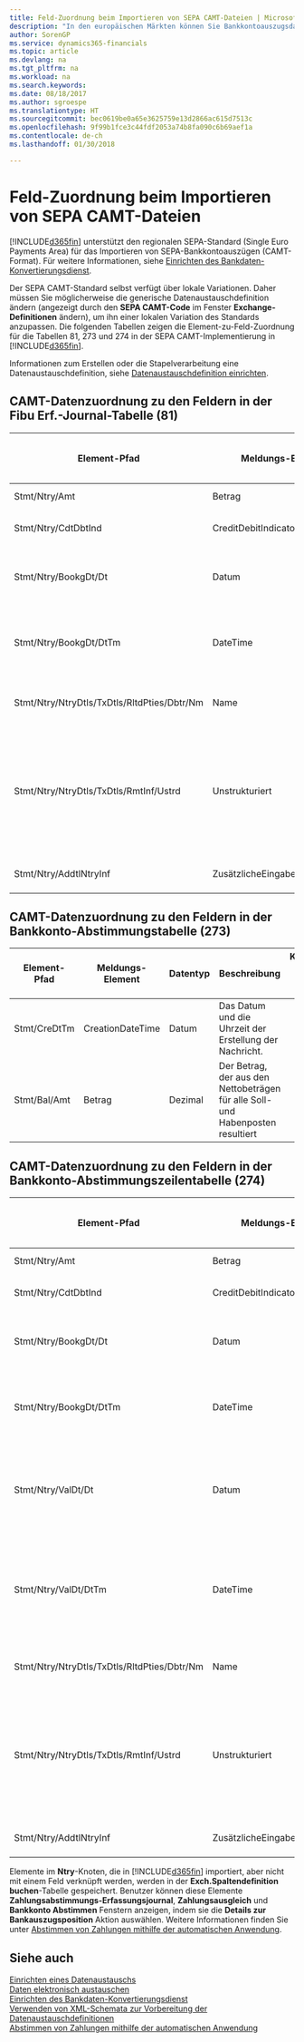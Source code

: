 ```yaml
---
title: Feld-Zuordnung beim Importieren von SEPA CAMT-Dateien | Microsoft Docs
description: "In den europäischen Märkten können Sie Bankkontoauszugsdateien in den regionalen SEPA-Standards (einzelner Eurozahlungs-Bereich) importieren."
author: SorenGP
ms.service: dynamics365-financials
ms.topic: article
ms.devlang: na
ms.tgt_pltfrm: na
ms.workload: na
ms.search.keywords: 
ms.date: 08/18/2017
ms.author: sgroespe
ms.translationtype: HT
ms.sourcegitcommit: bec0619be0a65e3625759e13d2866ac615d7513c
ms.openlocfilehash: 9f99b1fce3c44fdf2053a74b8fa090c6b69aef1a
ms.contentlocale: de-ch
ms.lasthandoff: 01/30/2018

---
```

# <a name="field-mapping-when-importing-sepa-camt-files"></a>Feld-Zuordnung beim Importieren von SEPA CAMT-Dateien
[!INCLUDE[d365fin](includes/d365fin_md.md)]  unterstützt den regionalen SEPA-Standard (Single Euro Payments Area) für das Importieren von SEPA-Bankkontoauszügen (CAMT-Format). Für weitere Informationen, siehe [Einrichten des Bankdaten-Konvertierungsdienst](bank-how-setup-bank-data-conversion-service.md).  

 Der SEPA CAMT-Standard selbst verfügt über lokale Variationen. Daher müssen Sie möglicherweise die generische Datenaustauschdefinition ändern (angezeigt durch den **SEPA CAMT-Code** im Fenster **Exchange-Definitionen** ändern), um ihn einer lokalen Variation des Standards anzupassen. Die folgenden Tabellen zeigen die Element-zu-Feld-Zuordnung für die Tabellen 81, 273 und 274 in der SEPA CAMT-Implementierung in [!INCLUDE[d365fin](includes/d365fin_md.md)].  

 Informationen zum Erstellen oder die Stapelverarbeitung eine Datenaustauschdefinition, siehe [Datenaustauschdefinition einrichten](across-how-to-set-up-data-exchange-definitions.md).  

## <a name="camt-data-mapping-to-fields-in-the-general-journal-table-81"></a>CAMT-Datenzuordnung zu den Feldern in der Fibu Erf.-Journal-Tabelle (81)  

|Element-Pfad|Meldungs-Element|Datentyp|Beschreibung|Kennzeichen mit negativem Zeichen|Feldnr.|Feldname|  
|------------------|---------------------|---------------|-----------------|-------------------------------|---------------|----------------|  
|Stmt/Ntry/Amt|Betrag|Dezimal|Der Geldbetrag im Bargeldposten||13|Betrag|  
|Stmt/Ntry/CdtDbtInd|CreditDebitIndicator|Text|Gibt an, ob der Posten ein Habenbetrag oder ein Sollposten ist|DBIT|13|Betrag|  
|Stmt/Ntry/BookgDt/Dt|Datum|Datum|Das Datum der Buchung eines Postens auf einem Konto oder in den Büchern des Buchhaltungsservices.||5|Buchungsdatum|  
|Stmt/Ntry/BookgDt/DtTm|DateTime|DateTime|Das Datum und die Uhrzeit der Buchung eines Postens auf einem Konto oder in den Büchern des Buchhaltungsservices.||5|Buchungsdatum|  
|Stmt/Ntry/NtryDtls/TxDtls/RltdPties/Dbtr/Nm|Name|Text|Der Name der Partei, die einen Geldbetrag an das (wesentlichen) schuldet können||1221|Informationen Zahlender|  
|Stmt/Ntry/NtryDtls/TxDtls/RmtInf/Ustrd|Unstrukturiert|Text|Informationen, die angegeben werden, um Abgleichen/Abstimmung eines Postens mit den Artikeln zu aktivieren, die die Zahlung abgleichen soll, wie etwa Handelsrechnungen in einem Debitorensystem, in unstrukturierter Form.||8|Beschreibung|  
|Stmt/Ntry/AddtlNtryInf|ZusätzlicheEingabeInformationen|Text|Zusätzliche Informationen zu der Eingabe||1222|Transaktionsinformationen|  

## <a name="camt-data-mapping-to-fields-in-the-bank-acc-reconciliation-table-273"></a>CAMT-Datenzuordnung zu den Feldern in der Bankkonto-Abstimmungstabelle (273)  

|Element-Pfad|Meldungs-Element|Datentyp|Beschreibung|Kennzeichen mit negativem Zeichen|Feldnr.|Feldname|  
|------------------|---------------------|---------------|-----------------|-------------------------------|---------------|----------------|  
|Stmt/CreDtTm|CreationDateTime|Datum|Das Datum und die Uhrzeit der Erstellung der Nachricht.||3|Auszugsdatum|  
|Stmt/Bal/Amt|Betrag|Dezimal|Der Betrag, der aus den Nettobeträgen für alle Soll- und Habenposten resultiert||4|Auszug Schluss-Saldo|  

## <a name="camt-data-mapping-to-fields-in-the-bank-acc-reconciliation-line-table-274"></a>CAMT-Datenzuordnung zu den Feldern in der Bankkonto-Abstimmungszeilentabelle (274)  

|Element-Pfad|Meldungs-Element|Datentyp|Beschreibung|Kennzeichen mit negativem Zeichen|Feldnr.|Feldname|  
|------------------|---------------------|---------------|-----------------|-------------------------------|---------------|----------------|  
|Stmt/Ntry/Amt|Betrag|Dezimal|Der Geldbetrag im Bargeldposten||7|Auszugsbetrag|  
|Stmt/Ntry/CdtDbtInd|CreditDebitIndicator|Text|Gibt an, ob der Posten ein Habenbetrag oder ein Sollposten ist|DBIT|7|Auszugsbetrag|  
|Stmt/Ntry/BookgDt/Dt|Datum|Datum|Das Datum der Buchung eines Postens auf einem Konto oder in den Büchern des Buchhaltungsservices.||5|Transaktionsdatum|  
|Stmt/Ntry/BookgDt/DtTm|DateTime|DateTime|Das Datum und die Uhrzeit der Buchung eines Postens auf einem Konto oder in den Büchern des Buchhaltungsservices.||5|Transaktionsdatum|  
|Stmt/Ntry/ValDt/Dt|Datum|Datum|Das Datum, an dem Anlagen für den Kontobesitzer im Falle eines Habenpostens verfügbar sind oder oder im Falle eines Sollpostens nicht mehr verfügbar sind.||12|Valutadatum|  
|Stmt/Ntry/ValDt/DtTm|DateTime|DateTime|Das Datum und die Uhrzeit, wenn Anlagen für den Kontobesitzer im Falle eines Habenpostens verfügbar sind oder oder im Falle eines Sollpostens nicht mehr verfügbar sind.||12|Valutadatum|  
|Stmt/Ntry/NtryDtls/TxDtls/RltdPties/Dbtr/Nm|Name|Text|Der Name der Partei, die einen Geldbetrag an das (wesentlichen) schuldet können||15|Informationen Zahlender|  
|Stmt/Ntry/NtryDtls/TxDtls/RmtInf/Ustrd|Unstrukturiert|Text|Informationen, die angegeben werden, um Abgleichen/Abstimmung eines Postens mit den Artikeln zu aktivieren, die die Zahlung abgleichen soll, wie etwa Handelsrechnungen in einem Debitorensystem, in unstrukturierter Form.||6|Beschreibung|  
|Stmt/Ntry/AddtlNtryInf|ZusätzlicheEingabeInformationen|Text|Zusätzliche Informationen zu der Eingabe||16|Transaktionsinformationen|  

 Elemente im **Ntry**-Knoten, die in [!INCLUDE[d365fin](includes/d365fin_md.md)] importiert, aber nicht mit einem Feld verknüpft werden, werden in der **Exch.Spaltendefinition buchen**-Tabelle gespeichert. Benutzer können diese Elemente **Zahlungsabstimmungs-Erfassungsjournal**, **Zahlungsausgleich** und **Bankkonto Abstimmen** Fenstern anzeigen, indem sie die **Details zur Bankauszugsposition** Aktion auswählen. Weitere Informationen finden Sie unter [Abstimmen von Zahlungen mithilfe der automatischen Anwendung](receivables-how-reconcile-payments-auto-application.md).  
## <a name="see-also"></a>Siehe auch  
[Einrichten eines Datenaustauschs](across-set-up-data-exchange.md)  
[Daten elektronisch austauschen](across-data-exchange.md)  
[Einrichten des Bankdaten-Konvertierungsdienst](bank-how-setup-bank-data-conversion-service.md)   
[Verwenden von XML-Schemata zur Vorbereitung der Datenaustauschdefinitionen](across-how-to-use-xml-schemas-to-prepare-data-exchange-definitions.md)  
[Abstimmen von Zahlungen mithilfe der automatischen Anwendung](receivables-how-reconcile-payments-auto-application.md)  

